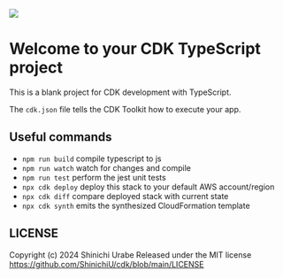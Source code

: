 ![](https://codebuild.us-east-1.amazonaws.com/badges?uuid=eyJlbmNyeXB0ZWREYXRhIjoiNWQyOFA0Q3gxcjhObElFd0N1MzZkZUVjeCtJMWJNei95a3oxMFZSVm81SjI0bFB6UmFiaGI0N3FJU1Uxdy9sbm1nQzZzNm9peXZhS0ZMbS9IaHNVQmRZPSIsIml2UGFyYW1ldGVyU3BlYyI6IklKSlVwd0NOU053dTN4Zm0iLCJtYXRlcmlhbFNldFNlcmlhbCI6MX0%3D&branch=main)

# Welcome to your CDK TypeScript project

This is a blank project for CDK development with TypeScript.

The `cdk.json` file tells the CDK Toolkit how to execute your app.

## Useful commands

* `npm run build`   compile typescript to js
* `npm run watch`   watch for changes and compile
* `npm run test`    perform the jest unit tests
* `npx cdk deploy`  deploy this stack to your default AWS account/region
* `npx cdk diff`    compare deployed stack with current state
* `npx cdk synth`   emits the synthesized CloudFormation template

## LICENSE

Copyright (c) 2024 Shinichi Urabe
Released under the MIT license
https://github.com/ShinichiU/cdk/blob/main/LICENSE

